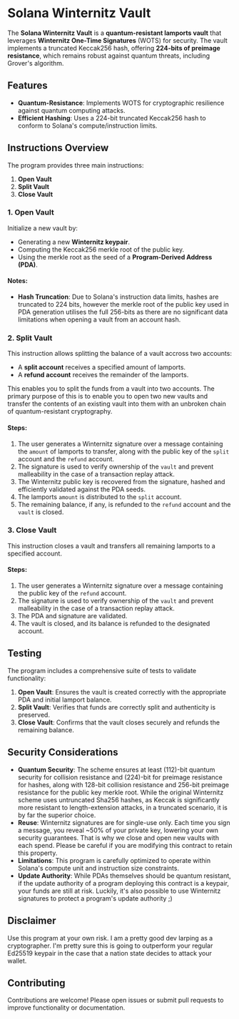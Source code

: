 # Solana Winternitz Vault

The **Solana Winternitz Vault** is a **quantum-resistant lamports vault** that leverages **Winternitz One-Time Signatures** (WOTS) for security. The vault implements a truncated Keccak256 hash, offering **224-bits of preimage resistance**, which remains robust against quantum threats, including Grover's algorithm.

## Features

- **Quantum-Resistance**: Implements WOTS for cryptographic resilience against quantum computing attacks.
- **Efficient Hashing**: Uses a 224-bit truncated Keccak256 hash to conform to Solana's compute/instruction limits.

## Instructions Overview

The program provides three main instructions:

1. **Open Vault**
2. **Split Vault**
3. **Close Vault**

### 1. Open Vault

Initialize a new vault by:

- Generating a new **Winternitz keypair**.
- Computing the Keccak256 merkle root of the public key.
- Using the merkle root as the seed of a **Program-Derived Address (PDA)**.

#### Notes:
- **Hash Truncation**: Due to Solana's instruction data limits, hashes are truncated to 224 bits, however the merkle root of the public key used in PDA generation utilises the full 256-bits as there are no significant data limitations when opening a vault from an account hash.

### 2. Split Vault

This instruction allows splitting the balance of a vault accross two accounts:

- A **split account** receives a specified amount of lamports.
- A **refund account** receives the remainder of the lamports.

This enables you to split the funds from a vault into two accounts. The primary purpose of this is to enable you to open two new vaults and transfer the contents of an existing vault into them with an unbroken chain of quantum-resistant cryptography.

#### Steps:
1. The user generates a Winternitz signature over a message containing the `amount` of lamports to transfer, along with the public key of the `split` account and the `refund` account.
2. The signature is used to verify ownership of the `vault` and prevent malleability in the case of a transaction replay attack.
3. The Winternitz public key is recovered from the signature, hashed and efficiently validated against the PDA seeds.
4. The lamports `amount` is distributed to the `split` account.
5. The remaining balance, if any, is refunded to the `refund` account and the `vault` is closed.

### 3. Close Vault

This instruction closes a vault and transfers all remaining lamports to a specified account.

#### Steps:
1. The user generates a Winternitz signature over a message containing the public key of the `refund` account.
2. The signature is used to verify ownership of the `vault` and prevent malleability in the case of a transaction replay attack.
3. The PDA and signature are validated.
4. The vault is closed, and its balance is refunded to the designated account.

## Testing

The program includes a comprehensive suite of tests to validate functionality:

1. **Open Vault**: Ensures the vault is created correctly with the appropriate PDA and initial lamport balance.
2. **Split Vault**: Verifies that funds are correctly split and authenticity is preserved.
3. **Close Vault**: Confirms that the vault closes securely and refunds the remaining balance.

## Security Considerations

- **Quantum Security**: The scheme ensures at least \(112\)-bit quantum security for collision resistance and \(224\)-bit for preimage resistance for hashes, along with 128-bit collision resistance and 256-bit preimage resistance for the public key merkle root. While the original Winternitz scheme uses untruncated Sha256 hashes, as Keccak is significantly more resistant to length-extension attacks, in a truncated scenario, it is by far the superior choice.
- **Reuse**: Winternitz signatures are for single-use only. Each time you sign a message, you reveal ~50% of your private key, lowering your own security guarantees. That is why we close and open new vaults with each spend. Please be careful if you are modifying this contract to retain this property.
- **Limitations**: This program is carefully optimized to operate within Solana's compute unit and instruction size constraints.
- **Update Authority**: While PDAs themselves should be quantum resistant, if the update authority of a program deploying this contract is a keypair, your funds are still at risk. Luckily, it's also possible to use Winternitz signatures to protect a program's update authority ;)

## Disclaimer

Use this program at your own risk. I am a pretty good dev larping as a cryptographer. I'm pretty sure this is going to outperform your regular Ed25519 keypair in the case that a nation state decides to attack your wallet. 

## Contributing

Contributions are welcome! Please open issues or submit pull requests to improve functionality or documentation.
